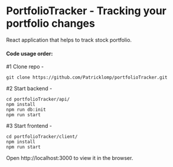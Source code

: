 # PortfolioTracker - Tracking your portfolio changes
React application that helps to track stock portfolio.

#### Code usage order:



#1 Clone repo - 
```
git clone https://github.com/Patricklomp/portfolioTracker.git
```
#2 Start backend - 
```
cd portfolioTracker/api/
npm install
npm run db:init
npm run start
```
#3 Start frontend - 
```
cd portfolioTracker/client/
npm install
npm run start
```
Open http://localhost:3000 to view it in the browser.
